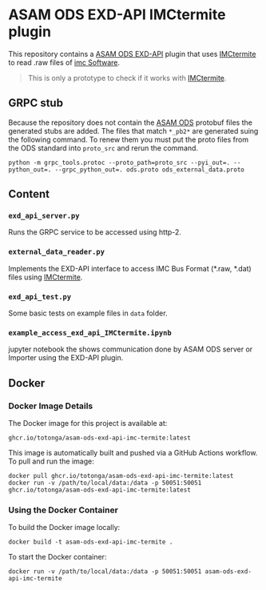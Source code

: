 # ASAM ODS EXD-API IMCtermite plugin

This repository contains a [ASAM ODS EXD-API](https://www.asam.net/standards/detail/ods/) plugin that uses [IMCtermite](https://pypi.org/project/IMCtermite/) to read .raw files of [imc Software](https://www.imc-tm.de/).

> This is only a prototype to check if it works with [IMCtermite](https://github.com/RecordEvolution/IMCtermite/).


## GRPC stub

Because the repository does not contain the [ASAM ODS](https://www.asam.net/standards/detail/ods/) protobuf files the generated stubs are added.
The files that match `*_pb2*` are generated suing the following command. To renew them you must put the
proto files from the ODS standard into `proto_src` and rerun the command.

```
python -m grpc_tools.protoc --proto_path=proto_src --pyi_out=. --python_out=. --grpc_python_out=. ods.proto ods_external_data.proto
```

## Content

### `exd_api_server.py`

Runs the GRPC service to be accessed using http-2.

### `external_data_reader.py`

Implements the EXD-API interface to access IMC Bus Format (*.raw, *.dat) files using [IMCtermite](https://github.com/RecordEvolution/IMCtermite/).

### `exd_api_test.py`

Some basic tests on example files in `data` folder.

### `example_access_exd_api_IMCtermite.ipynb`

jupyter notebook the shows communication done by ASAM ODS server or Importer using the EXD-API plugin.

## Docker

### Docker Image Details

The Docker image for this project is available at:

`ghcr.io/totonga/asam-ods-exd-api-imc-termite:latest`

This image is automatically built and pushed via a GitHub Actions workflow. To pull and run the image:

```
docker pull ghcr.io/totonga/asam-ods-exd-api-imc-termite:latest
docker run -v /path/to/local/data:/data -p 50051:50051 ghcr.io/totonga/asam-ods-exd-api-imc-termite:latest
```

### Using the Docker Container

To build the Docker image locally:
```
docker build -t asam-ods-exd-api-imc-termite .
```

To start the Docker container:
```
docker run -v /path/to/local/data:/data -p 50051:50051 asam-ods-exd-api-imc-termite
```